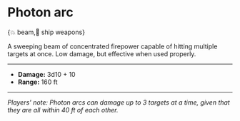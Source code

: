 # Photon arc

{💥 beam,🔫 ship weapons}

A sweeping beam of concentrated firepower capable of hitting multiple targets at once. Low damage, but effective when used properly.

---

- **Damage:** 3d10 + 10
- **Range:** 160 ft

---

*Players' note: Photon arcs can damage up to 3 targets at a time, given that they are all within 40 ft of each other.*
